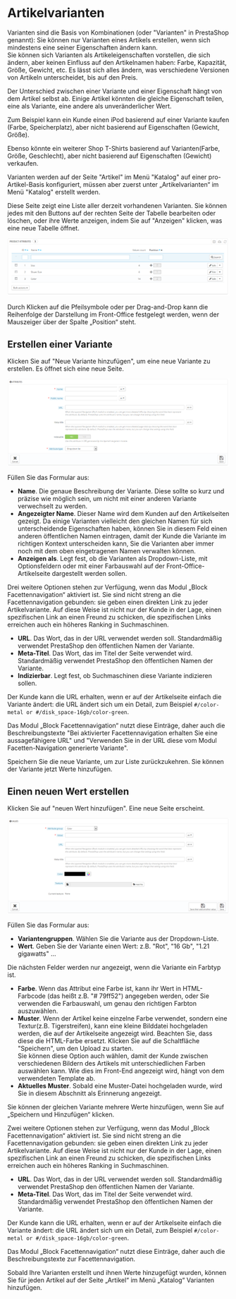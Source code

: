 # Artikelvarianten

Varianten sind die Basis von Kombinationen (oder "Varianten" in PrestaShop genannt): Sie können nur Varianten eines Artikels erstellen, wenn sich mindestens eine seiner Eigenschaften ändern kann.\
Sie können sich Varianten als Artikeleigenschaften vorstellen, die sich ändern, aber keinen Einfluss auf den Artikelnamen haben: Farbe, Kapazität, Größe, Gewicht, etc. Es lässt sich alles ändern, was verschiedene Versionen von Artikeln unterscheidet, bis auf den Preis.

Der Unterschied zwischen einer Variante und einer Eigenschaft hängt von dem Artikel selbst ab. Einige Artikel könnten die gleiche Eigenschaft teilen, eine als Variante, eine andere als unveränderlicher Wert.

Zum Beispiel kann ein Kunde einen iPod basierend auf einer Variante kaufen (Farbe, Speicherplatz), aber nicht basierend auf Eigenschaften (Gewicht, Größe).

Ebenso könnte ein weiterer Shop T-Shirts basierend auf Varianten(Farbe, Größe, Geschlecht), aber nicht basierend auf Eigenschaften (Gewicht) verkaufen.

Varianten werden auf der Seite "Artikel" im Menü "Katalog" auf einer pro-Artikel-Basis konfiguriert, müssen aber zuerst unter „Artikelvarianten“ im Menü "Katalog" erstellt werden.

Diese Seite zeigt eine Liste aller derzeit vorhandenen Varianten. Sie können jedes mit den Buttons auf der rechten Seite der Tabelle bearbeiten oder löschen, oder ihre Werte anzeigen, indem Sie auf "Anzeigen" klicken, was eine neue Tabelle öffnet.

![](../../../.gitbook/assets/23038556.png)

Durch Klicken auf die Pfeilsymbole oder per Drag-and-Drop kann die Reihenfolge der Darstellung im Front-Office festgelegt werden, wenn der Mauszeiger über der Spalte „Position“ steht.

## Erstellen einer Variante <a href="#artikelvarianten-erstelleneinervariante" id="artikelvarianten-erstelleneinervariante"></a>

Klicken Sie auf "Neue Variante hinzufügen", um eine neue Variante zu erstellen. Es öffnet sich eine neue Seite.

![](../../../.gitbook/assets/30245487.png)

Füllen Sie das Formular aus:

* **Name**. Die genaue Beschreibung der Variante. Diese sollte so kurz und präzise wie möglich sein, um nicht mit einer anderen Variante verwechselt zu werden.
* **Angezeigter Name**. Dieser Name wird dem Kunden auf den Artikelseiten gezeigt. Da einige Varianten vielleicht den gleichen Namen für sich unterscheidende Eigenschaften haben, können Sie in diesem Feld einen anderen öffentlichen Namen eintragen, damit  der Kunde die Variante im richtigen Kontext unterscheiden kann, Sie die Varianten aber immer noch mit dem oben eingetragenen Namen verwalten können.
* **Anzeigen als**. Legt fest, ob die Varianten als Dropdown-Liste, mit Optionsfeldern oder mit einer Farbauswahl auf der Front-Office-Artikelseite dargestellt werden sollen.

Drei weitere Optionen stehen zur Verfügung, wenn das Modul „Block Facettennavigation“ aktiviert ist. Sie sind nicht streng an die Facettennavigation gebunden: sie geben einen direkten Link zu jeder Artikelvariante. Auf diese Weise ist nicht nur der Kunde in der Lage, einen spezifischen Link an einen Freund zu schicken, die spezifischen Links erreichen auch ein höheres Ranking in Suchmaschinen.

* **URL**. Das Wort, das in der URL verwendet werden soll. Standardmäßig verwendet PrestaShop den öffentlichen Namen der Variante.
* **Meta-Titel**. Das Wort, das im Titel der Seite verwendet wird. Standardmäßig verwendet PrestaShop den öffentlichen Namen der Variante.
* **Indizierbar**. Legt fest, ob Suchmaschinen diese Variante indizieren sollen.

Der Kunde kann die URL erhalten, wenn er auf der Artikelseite einfach die Variante ändert: die URL ändert sich um ein Detail, zum Beispiel `#/color-metal or #/disk_space-16gb/color-green`.

Das Modul „Block Facettennavigation“ nutzt diese Einträge, daher auch die Beschreibungstexte "Bei aktivierter Facettennavigation erhalten Sie eine aussagefähigere URL" und "Verwenden Sie in der URL diese vom Modul Facetten-Navigation generierte Variante".

Speichern Sie die neue Variante, um zur Liste zurückzukehren. Sie können der Variante jetzt Werte hinzufügen.

## Einen neuen Wert erstellen <a href="#artikelvarianten-einenneuenwerterstellen" id="artikelvarianten-einenneuenwerterstellen"></a>

Klicken Sie auf "neuen Wert hinzufügen". Eine neue Seite erscheint.

![](../../../.gitbook/assets/30245488.png)

Füllen Sie das Formular aus:

* **Variantengruppen**. Wählen Sie die Variante aus der Dropdown-Liste.
* **Wert**. Geben Sie der Variante einen Wert: z.B. "Rot", "16 Gb", "1.21 gigawatts" ...

Die nächsten Felder werden nur angezeigt, wenn die Variante ein Farbtyp ist.

* **Farbe**. Wenn das Attribut eine Farbe ist, kann ihr Wert in HTML-Farbcode (das heißt z.B. "# 79ff52") angegeben werden, oder Sie verwenden die Farbauswahl, um genau den richtigen Farbton auszuwählen.
* **Muster**. Wenn der Artikel keine einzelne Farbe verwendet, sondern eine Textur(z.B. Tigerstreifen), kann eine kleine Bilddatei hochgeladen werden, die auf der Artikelseite angezeigt wird. Beachten Sie, dass diese die HTML-Farbe ersetzt. Klicken Sie auf die Schaltfläche "Speichern", um den Upload zu starten.\
  Sie können diese Option auch wählen, damit der Kunde zwischen verschiedenen Bildern des Artikels mit unterschiedlichen Farben auswählen kann. Wie dies im Front-End angezeigt wird, hängt von dem verwendeten Template ab.
* **Aktuelles Muster**. Sobald eine Muster-Datei hochgeladen wurde, wird Sie in diesem Abschnitt als Erinnerung angezeigt.

Sie können der gleichen Variante mehrere Werte hinzufügen, wenn Sie auf „Speichern und Hinzufügen“ klicken.

Zwei weitere Optionen stehen zur Verfügung, wenn das Modul „Block Facettennavigation“ aktiviert ist. Sie sind nicht streng an die Facettennavigation gebunden: sie geben einen direkten Link zu jeder Artikelvariante. Auf diese Weise ist nicht nur der Kunde in der Lage, einen spezifischen Link an einen Freund zu schicken, die spezifischen Links erreichen auch ein höheres Ranking in Suchmaschinen.

* **URL**. Das Wort, das in der URL verwendet werden soll. Standardmäßig verwendet PrestaShop den öffentlichen Namen der Variante.
* **Meta-Titel**. Das Wort, das im Titel der Seite verwendet wird. Standardmäßig verwendet PrestaShop den öffentlichen Namen der Variante.

Der Kunde kann die URL erhalten, wenn er auf der Artikelseite einfach die Variante ändert: die URL ändert sich um ein Detail, zum Beispiel `#/color-metal or #/disk_space-16gb/color-green`.

Das Modul „Block Facettennavigation“ nutzt diese Einträge, daher auch die Beschreibungstexte zur Facettennavigation.

Sobald Ihre Varianten erstellt und ihnen Werte hinzugefügt wurden, können Sie für jeden Artikel auf der Seite „Artikel“ im Menü „Katalog“ Varianten hinzufügen.
